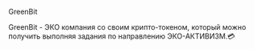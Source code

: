 GreenBit 

GreenBit -  ЭКО компания со своим крипто-токеном, который можно получить выполняя задания по направлению ЭКО-АКТИВИЗМ.💳
